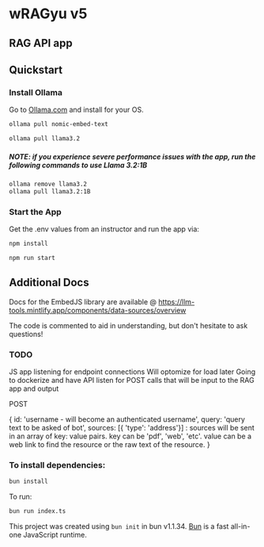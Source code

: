 # wRAGyu v5
## RAG API app

## Quickstart

### Install Ollama 
Go to [Ollama.com](https://ollama.com) and install for your OS.

```bash
ollama pull nomic-embed-text
```

```bash
ollama pull llama3.2
```

##### NOTE: if you experience severe performance issues with the app, run the following commands to use Llama 3.2:1B

```bash
ollama remove llama3.2
ollama pull llama3.2:1B
```

### Start the App

Get the .env values from an instructor and run the app via:

```bash
npm install
```

```bash
npm run start
```

## Additional Docs
Docs for the EmbedJS library are available @ https://llm-tools.mintlify.app/components/data-sources/overview

The code is commented to aid in understanding, but don't hesitate to ask questions!

















### TODO

JS app listening for endpoint connections
Will optomize for load later
Going to dockerize and have API listen for POST calls that will be input to the RAG app and output

POST

{
    id: 'username - will become an authenticated username',
    query: 'query text to be asked of bot',
    sources: [{ 'type': 'address'}] : sources will be sent in an array of key: value pairs. key can be 'pdf', 'web', 'etc'. value can be a web link to find the resource or the raw text of the resource.
}

### To install dependencies:

```bash
bun install
```

To run:

```bash
bun run index.ts
```

This project was created using `bun init` in bun v1.1.34. [Bun](https://bun.sh) is a fast all-in-one JavaScript runtime.
